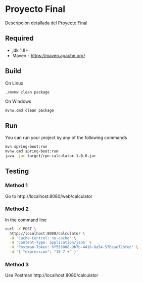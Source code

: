 # Proyecto Final

Descripción detallada del [Proyecto Final](./final-project.md)

## Required

* jdk 1.8+
* Maven - https://maven.apache.org/

## Build
On Linux
```sh
./mvnw clean package
```

On Windows 
```
mvnw.cmd clean package
```
## Run
You can run your project by any of the following commands
```sh
mvn spring-boot:run
mvnw.cmd spring-boot:run
java -jar target/rpn-calculator-1.0.0.jar
```


## Testing

### Method 1
Go to http://localhost:8080/web/calculator

### Method 2
In the command line
```sh
curl -X POST \
  http://localhost:8080/calculator \
  -H 'Cache-Control: no-cache' \
  -H 'Content-Type: application/json' \
  -H 'Postman-Token: 6f558008-9b7b-4418-8a54-57baae72bfed' \
  -d '{ "expression": "15 7 +" }'
```

### Method 3
Use Postman http://localhost:8080/calculator
